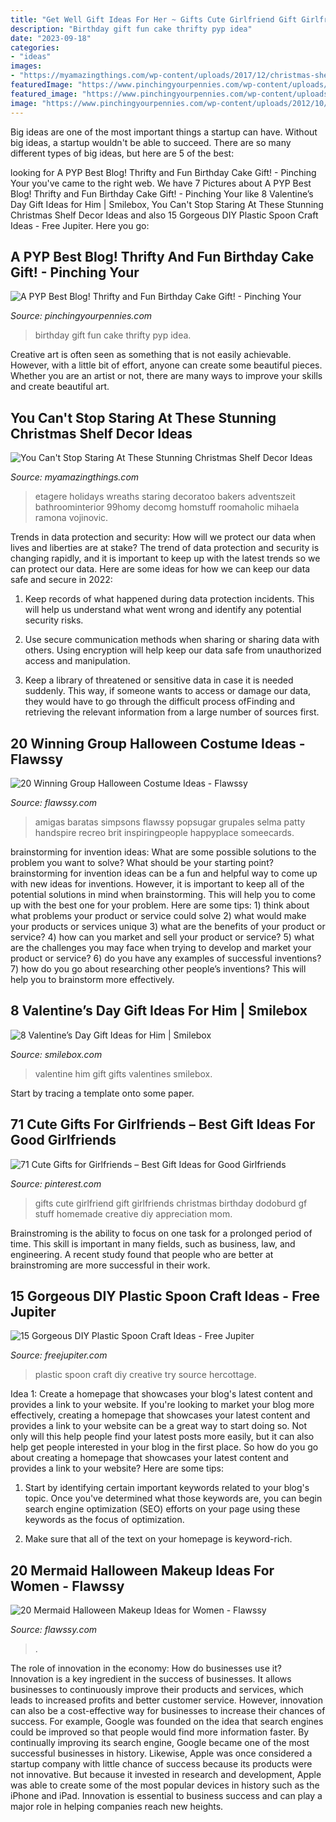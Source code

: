 ```yaml
---
title: "Get Well Gift Ideas For Her ~ Gifts Cute Girlfriend Gift Girlfriends Christmas Birthday Dodoburd Gf Stuff Homemade Creative Diy Appreciation Mom"
description: "Birthday gift fun cake thrifty pyp idea"
date: "2023-09-18"
categories:
- "ideas"
images:
- "https://myamazingthings.com/wp-content/uploads/2017/12/christmas-shelf-decor-4-.jpg"
featuredImage: "https://www.pinchingyourpennies.com/wp-content/uploads/2012/10/IMG_9319copy1.jpg"
featured_image: "https://www.pinchingyourpennies.com/wp-content/uploads/2012/10/IMG_9319copy1.jpg"
image: "https://www.pinchingyourpennies.com/wp-content/uploads/2012/10/IMG_9319copy1.jpg"
---
```



Big ideas are one of the most important things a startup can have. Without big ideas, a startup wouldn't be able to succeed. There are so many different types of big ideas, but here are 5 of the best: 

	

		
looking for A PYP Best Blog! Thrifty and Fun Birthday Cake Gift! - Pinching Your you've came to the right web. We have 7 Pictures about A PYP Best Blog! Thrifty and Fun Birthday Cake Gift! - Pinching Your like 8 Valentine’s Day Gift Ideas for Him | Smilebox, You Can&#039;t Stop Staring At These Stunning Christmas Shelf Decor Ideas and also 15 Gorgeous DIY Plastic Spoon Craft Ideas - Free Jupiter. Here you go:
		
    
## A PYP Best Blog! Thrifty And Fun Birthday Cake Gift! - Pinching Your

<img loading=lazy src="https://www.pinchingyourpennies.com/wp-content/uploads/2012/10/IMG_9319copy1.jpg" onerror="this.onerror=null;this.src='https://tse2.mm.bing.net/th?id=OIP.mpuCBCiHuhB3D6fAmcqcFgHaLH&amp;pid=15.1';" alt="A PYP Best Blog! Thrifty and Fun Birthday Cake Gift! - Pinching Your">

_Source: pinchingyourpennies.com_

>birthday gift fun cake thrifty pyp idea. 

	

Creative art is often seen as something that is not easily achievable. However, with a little bit of effort, anyone can create some beautiful pieces. Whether you are an artist or not, there are many ways to improve your skills and create beautiful art.

    
## You Can&#039;t Stop Staring At These Stunning Christmas Shelf Decor Ideas

<img loading=lazy src="https://myamazingthings.com/wp-content/uploads/2017/12/christmas-shelf-decor-4-.jpg" onerror="this.onerror=null;this.src='https://tse4.mm.bing.net/th?id=OIP._CG7Wx0Id1D7v5Zf-oFhzgHaOn&amp;pid=15.1';" alt="You Can&#039;t Stop Staring At These Stunning Christmas Shelf Decor Ideas">

_Source: myamazingthings.com_

>etagere holidays wreaths staring decoratoo bakers adventszeit bathroominterior 99homy decomg homstuff roomaholic mihaela ramona vojinovic. 

	

Trends in data protection and security: How will we protect our data when lives and liberties are at stake?
The trend of data protection and security is changing rapidly, and it is important to keep up with the latest trends so we can protect our data. Here are some ideas for how we can keep our data safe and secure in 2022:
1. Keep records of what happened during data protection incidents. This will help us understand what went wrong and identify any potential security risks.

2. Use secure communication methods when sharing or sharing data with others. Using encryption will help keep our data safe from unauthorized access and manipulation.

3. Keep a library of threatened or sensitive data in case it is needed suddenly. This way, if someone wants to access or damage our data, they would have to go through the difficult process ofFinding and retrieving the relevant information from a large number of sources first.


    
## 20 Winning Group Halloween Costume Ideas - Flawssy

<img loading=lazy src="https://flawssy.com/wp-content/uploads/2016/05/Homemade-Group-Halloween-Costume-Ideas.jpg" onerror="this.onerror=null;this.src='https://tse3.mm.bing.net/th?id=OIP.87lFpt1LyELs2cwghnbDxgDgEs&amp;pid=15.1';" alt="20 Winning Group Halloween Costume Ideas - Flawssy">

_Source: flawssy.com_

>amigas baratas simpsons flawssy popsugar grupales selma patty handspire recreo brit inspiringpeople happyplace someecards. 

	

brainstorming for invention ideas: What are some possible solutions to the problem you want to solve? What should be your starting point?
brainstorming for invention ideas can be a fun and helpful way to come up with new ideas for inventions. However, it is important to keep all of the potential solutions in mind when brainstorming. This will help you to come up with the best one for your problem. Here are some tips: 1) think about what problems your product or service could solve 2) what would make your products or services unique 3) what are the benefits of your product or service? 4) how can you market and sell your product or service? 5) what are the challenges you may face when trying to develop and market your product or service? 6) do you have any examples of successful inventions? 7) how do you go about researching other people’s inventions? This will help you to brainstorm more effectively.

    
## 8 Valentine’s Day Gift Ideas For Him | Smilebox

<img loading=lazy src="https://www.smilebox.com/blog/wp-content/uploads/sites/2/2019/02/valentines-day-gifts-for-him-1024x683.jpg" onerror="this.onerror=null;this.src='https://tse4.mm.bing.net/th?id=OIP.qVDYogXqE06jtx83NfljqwHaE8&amp;pid=15.1';" alt="8 Valentine’s Day Gift Ideas for Him | Smilebox">

_Source: smilebox.com_

>valentine him gift gifts valentines smilebox. 

	

Start by tracing a template onto some paper.

    
## 71 Cute Gifts For Girlfriends – Best Gift Ideas For Good Girlfriends

<img loading=lazy src="https://i.pinimg.com/736x/94/91/5a/94915aa2042300848abe424efdcea1e3.jpg" onerror="this.onerror=null;this.src='https://tse1.mm.bing.net/th?id=OIP.-TNwFd80TABwOW-8B25pYwHaOV&amp;pid=15.1';" alt="71 Cute Gifts for Girlfriends – Best Gift Ideas for Good Girlfriends">

_Source: pinterest.com_

>gifts cute girlfriend gift girlfriends christmas birthday dodoburd gf stuff homemade creative diy appreciation mom. 

	

Brainstroming is the ability to focus on one task for a prolonged period of time. This skill is important in many fields, such as business, law, and engineering. A recent study found that people who are better at brainstroming are more successful in their work.

    
## 15 Gorgeous DIY Plastic Spoon Craft Ideas - Free Jupiter

<img loading=lazy src="http://www.freejupiter.com/wp-content/uploads/2018/08/DIY-Plastic-Spoon-Craft-Ideas-5-1.jpg" onerror="this.onerror=null;this.src='https://tse2.mm.bing.net/th?id=OIP.5MpWUuCUk4R7hCEX4pkwGQHaPY&amp;pid=15.1';" alt="15 Gorgeous DIY Plastic Spoon Craft Ideas - Free Jupiter">

_Source: freejupiter.com_

>plastic spoon craft diy creative try source hercottage. 

	

Idea 1: Create a homepage that showcases your blog's latest content and provides a link to your website.
If you're looking to market your blog more effectively, creating a homepage that showcases your latest content and provides a link to your website can be a great way to start doing so. Not only will this help people find your latest posts more easily, but it can also help get people interested in your blog in the first place. So how do you go about creating a homepage that showcases your latest content and provides a link to your website? Here are some tips:
1. Start by identifying certain important keywords related to your blog's topic. Once you've determined what those keywords are, you can begin search engine optimization (SEO) efforts on your page using these keywords as the focus of optimization.

2. Make sure that all of the text on your homepage is keyword-rich.

    
## 20 Mermaid Halloween Makeup Ideas For Women - Flawssy

<img loading=lazy src="https://www.flawssy.com/wp-content/uploads/2016/05/mermaid-makeup-for-halloween.jpg" onerror="this.onerror=null;this.src='https://tse4.mm.bing.net/th?id=OIP.udu8w-NcXXyrYKBJ93OxswHaJ6&amp;pid=15.1';" alt="20 Mermaid Halloween Makeup Ideas for Women - Flawssy">

_Source: flawssy.com_

>. 

	

The role of innovation in the economy: How do businesses use it?
Innovation is a key ingredient in the success of businesses. It allows businesses to continuously improve their products and services, which leads to increased profits and better customer service. However, innovation can also be a cost-effective way for businesses to increase their chances of success. For example, Google was founded on the idea that search engines could be improved so that people would find more information faster. By continually improving its search engine, Google became one of the most successful businesses in history. Likewise, Apple was once considered a startup company with little chance of success because its products were not innovative. But because it invested in research and development, Apple was able to create some of the most popular devices in history such as the iPhone and iPad. Innovation is essential to business success and can play a major role in helping companies reach new heights.

